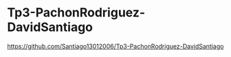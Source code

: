 # Tp3-PachonRodriguez-DavidSantiago
https://github.com/Santiago13012006/Tp3-PachonRodriguez-DavidSantiago